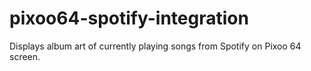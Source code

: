 # pixoo64-spotify-integration
Displays album art of currently playing songs from Spotify on Pixoo 64 screen.
